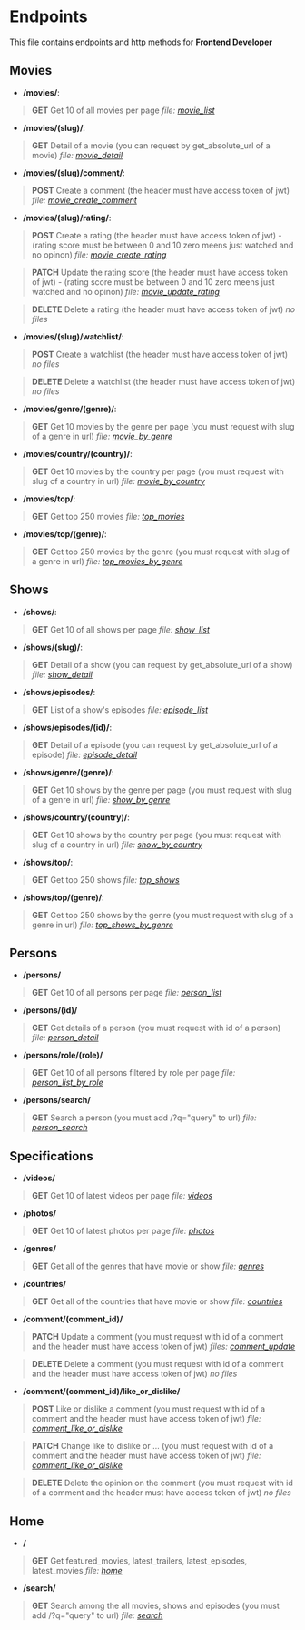 # Endpoints

This file contains endpoints and http methods for **Frontend Developer**

## Movies

- **/movies/**:

> **GET**
> Get 10 of all movies per page
> _file: [movie_list](json/movies/movie_list.json)_

- **/movies/(slug)/**:

> **GET**
> Detail of a movie (you can request by get_absolute_url of a movie)
> _file: [movie_detail](json/movies/movie_detail.json)_

- **/movies/(slug)/comment/**:

> **POST**
> Create a comment (the header must have access token of jwt)
> _file: [movie_create_comment](json/specifications/comment.json)_

- **/movies/(slug)/rating/**:

> **POST**
> Create a rating (the header must have access token of jwt) - (rating score must be between 0 and 10 zero meens just watched and no opinon)
> _file: [movie_create_rating](json/specifications/rating.json)_

> **PATCH**
> Update the rating score (the header must have access token of jwt) - (rating score must be between 0 and 10 zero meens just watched and no opinon)
> _file: [movie_update_rating](json/specifications/rating.json)_

> **DELETE**
> Delete a rating (the header must have access token of jwt)
> _no files_

- **/movies/(slug)/watchlist/**:

> **POST**
> Create a watchlist (the header must have access token of jwt)
> _no files_

> **DELETE**
> Delete a watchlist (the header must have access token of jwt)
> _no files_

- **/movies/genre/(genre)/**:

> **GET**
> Get 10 movies by the genre per page (you must request with slug of a genre in url)
> _file: [movie_by_genre](json/movies/movie_by_genre.json)_

- **/movies/country/(country)/**:

> **GET**
> Get 10 movies by the country per page (you must request with slug of a country in url)
> _file: [movie_by_country](json/movies/movie_by_country.json)_

- **/movies/top/**:

> **GET**
> Get top 250 movies
> _file: [top_movies](json/movies/top_movies.json)_

- **/movies/top/(genre)/**:

> **GET**
> Get top 250 movies by the genre (you must request with slug of a genre in url)
> _file: [top_movies_by_genre](json/movies/top_movies.json)_

## Shows

- **/shows/**:

> **GET**
> Get 10 of all shows per page
> _file: [show_list](json/shows/shows_list.json)_

- **/shows/(slug)/**:

> **GET**
> Detail of a show (you can request by get_absolute_url of a show)
> _file: [show_detail](json/shows/show_detail.json)_

- **/shows/episodes/**:

> **GET**
> List of a show's episodes
> _file: [episode_list](json/shows/episode_list.json)_

- **/shows/episodes/(id)/**:

> **GET**
> Detail of a episode (you can request by get_absolute_url of a episode)
> _file: [episode_detail](json/shows/episode_detail.json)_

- **/shows/genre/(genre)/**:

> **GET**
> Get 10 shows by the genre per page (you must request with slug of a genre in url)
> _file: [show_by_genre](json/shows/show_by_genre.json)_

- **/shows/country/(country)/**:

> **GET**
> Get 10 shows by the country per page (you must request with slug of a country in url)
> _file: [show_by_country](json/shows/show_by_country.json)_

- **/shows/top/**:

> **GET**
> Get top 250 shows
> _file: [top_shows](json/shows/top_shows.json)_

- **/shows/top/(genre)/**:

> **GET**
> Get top 250 shows by the genre (you must request with slug of a genre in url)
> _file: [top_shows_by_genre](json/shows/top_shows.json)_

## Persons

- **/persons/**

> **GET**
> Get 10 of all persons per page
> _file: [person_list](json/persons/person_list.json)_

- **/persons/(id)/**

> **GET**
> Get details of a person (you must request with id of a person)
> _file: [person_detail](json/persons/person_detail.json)_

- **/persons/role/(role)/**

> **GET**
> Get 10 of all persons filtered by role per page
> _file: [person_list_by_role](json/persons/person_list_by_role.json)_

- **/persons/search/**

> **GET**
> Search a person (you must add /?q="query" to url)
> _file: [person_search](json/persons/person_search.json)_

## Specifications

- **/videos/**

> **GET**
> Get 10 of latest videos per page
> _file: [videos](json/specifications/videos.json)_

- **/photos/**

> **GET**
> Get 10 of latest photos per page
> _file: [photos](json/specifications/photos.json)_

- **/genres/**

> **GET**
> Get all of the genres that have movie or show
> _file: [genres](json/specifications/genres.json)_

- **/countries/**

> **GET**
> Get all of the countries that have movie or show
> _file: [countries](json/specifications/countries.json)_

- **/comment/(comment_id)/**

> **PATCH**
> Update a comment (you must request with id of a comment and the header must have access token of jwt)
> _files: [comment_update](json/specifications/comment.json)_

> **DELETE**
> Delete a comment (you must request with id of a comment and the header must have access token of jwt)
> _no files_

- **/comment/(comment_id)/like_or_dislike/**

> **POST**
> Like or dislike a comment (you must request with id of a comment and the header must have access token of jwt)
> _file: [comment_like_or_dislike](json/specifications/comment_like_or_dislike.json)_

> **PATCH**
> Change like to dislike or ... (you must request with id of a comment and the header must have access token of jwt)
> _file: [comment_like_or_dislike](json/specifications/comment_like_or_dislike.json)_

> **DELETE**
> Delete the opinion on the comment (you must request with id of a comment and the header must have access token of jwt)
> _no files_

## Home

- **/**

> **GET**
> Get featured_movies, latest_trailers, latest_episodes, latest_movies
> _file: [home](json/home/home.json)_

- **/search/**

> **GET**
> Search among the all movies, shows and episodes (you must add /?q="query" to url)
> _file: [search](json/home/search.json)_